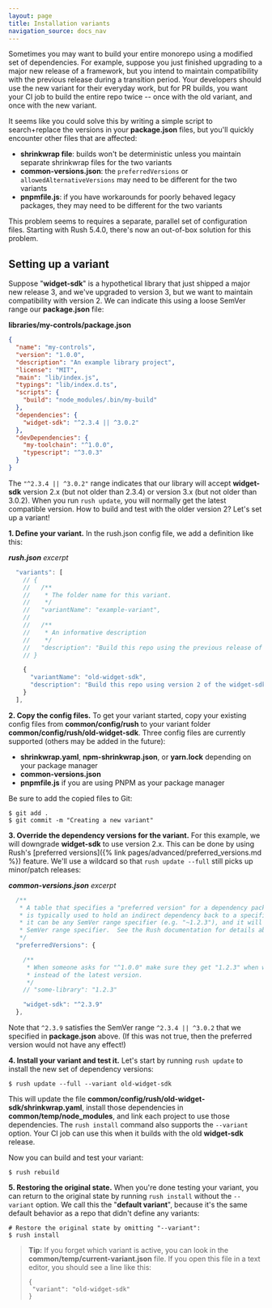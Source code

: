```yaml
---
layout: page
title: Installation variants
navigation_source: docs_nav
---
```


Sometimes you may want to build your entire monorepo using a modified set of dependencies.  For example,
suppose you just finished upgrading to a major new release of a framework, but you intend to maintain compatibility
with the previous release during a transition period.  Your developers should use the new variant for their everyday
work, but for PR builds, you want your CI job to build the entire repo twice -- once with the old variant,
and once with the new variant.

It seems like you could solve this by writing a simple script to search+replace the versions in your
**package.json** files, but you'll quickly encounter other files that are affected:

- **shrinkwrap file**: builds won't be deterministic unless you maintain separate shrinkwrap files for
  the two variants
- **common-versions.json**: the `preferredVersions` or `allowedAlternativeVersions` may need to be different
  for the two variants
- **pnpmfile.js**: if you have workarounds for poorly behaved legacy packages, they may need to be different
  for the two variants

This problem seems to requires a separate, parallel set of configuration files.  Starting with Rush 5.4.0,
there's now an out-of-box solution for this problem.

## Setting up a variant

Suppose "**widget-sdk**" is a hypothetical library that just shipped a major new release 3, and we've upgraded to
version 3, but we want to maintain compatibility with version 2.  We can indicate this using a loose SemVer
range our **package.json** file:

**libraries/my-controls/package.json**
```json
{
  "name": "my-controls",
  "version": "1.0.0",
  "description": "An example library project",
  "license": "MIT",
  "main": "lib/index.js",
  "typings": "lib/index.d.ts",
  "scripts": {
    "build": "node_modules/.bin/my-build"
  },
  "dependencies": {
    "widget-sdk": "^2.3.4 || ^3.0.2"
  },
  "devDependencies": {
    "my-toolchain": "^1.0.0",
    "typescript": "^3.0.3"
  }
}

```

The `"^2.3.4 || ^3.0.2"` range indicates that our library will accept **widget-sdk** version 2.x (but not older
than 2.3.4) or version 3.x (but not older than 3.0.2).  When you run `rush update`, you will normally get the latest
compatible version.  How to build and test with the older version 2?  Let's set up a variant!

**1<!-- -->. Define your variant.**  In the rush.json config file, we add a definition like this:

***rush.json** excerpt*
```js
  "variants": [
    // {
    //   /**
    //    * The folder name for this variant.
    //    */
    //   "variantName": "example-variant",
    //
    //   /**
    //    * An informative description
    //    */
    //   "description": "Build this repo using the previous release of the SDK"
    // }

    {
      "variantName": "old-widget-sdk",
      "description": "Build this repo using version 2 of the widget-sdk"
    }
  ],
```

**2<!-- -->. Copy the config files.**  To get your variant started, copy your existing config files from **common/config/rush**
to your variant folder **common/config/rush/old-widget-sdk**.   Three config files are currently supported
(others may be added in the future):

- **shrinkwrap.yaml**, **npm-shrinkwrap.json**, or **yarn.lock** depending on your package manager
- **common-versions.json**
- **pnpmfile.js** if you are using PNPM as your package manager

Be sure to add the copied files to Git:
```shell
$ git add .
$ git commit -m "Creating a new variant"
```

**3<!-- -->. Override the dependency versions for the variant.**  For this example, we will downgrade
**widget-sdk** to use version 2.x.  This can be done by using Rush's
[preferred versions]({% link pages/advanced/preferred_versions.md %}) feature.
We'll use a wildcard so that `rush update --full` still picks up minor/patch releases:

***common-versions.json** excerpt*
```js
  /**
   * A table that specifies a "preferred version" for a dependency package. The "preferred version"
   * is typically used to hold an indirect dependency back to a specific version, however generally
   * it can be any SemVer range specifier (e.g. "~1.2.3"), and it will narrow any (compatible)
   * SemVer range specifier.  See the Rush documentation for details about this feature.
   */
  "preferredVersions": {

    /**
     * When someone asks for "^1.0.0" make sure they get "1.2.3" when working in this repo,
     * instead of the latest version.
     */
    // "some-library": "1.2.3"

    "widget-sdk": "^2.3.9"
  },
```

Note that `^2.3.9` satisfies the SemVer range `^2.3.4 || ^3.0.2` that we specified in **package.json** above.
(If this was not true, then the preferred version would not have any effect!)

**4<!-- -->. Install your variant and test it.**  Let's start by running `rush update` to install the new set of
dependency versions:

```shell
$ rush update --full --variant old-widget-sdk
```

This will update the file **common/config/rush/old-widget-sdk/shrinkwrap.yaml**, install those dependencies
in **common/temp/node_modules**, and link each project to use those dependencies.  The `rush install` command also
supports the `--variant` option.  Your CI job can use this when it builds with the old **widget-sdk** release.

Now you can build and test your variant:
```shell
$ rush rebuild
```


**5<!-- -->. Restoring the original state.**  When you're done testing your variant, you can return to the original
state by running `rush install` without the `--variant` option.  We call this the "**default variant**", because
it's the same default behavior as a repo that didn't define any variants:

```shell
# Restore the original state by omitting "--variant":
$ rush install
```

> **Tip:** If you forget which variant is active, you can look in the **common/temp/current-variant.json** file.
> If you open this file in a text editor, you should see a line like this:
>
> ```
> {
>  "variant": "old-widget-sdk"
> }
> ```
